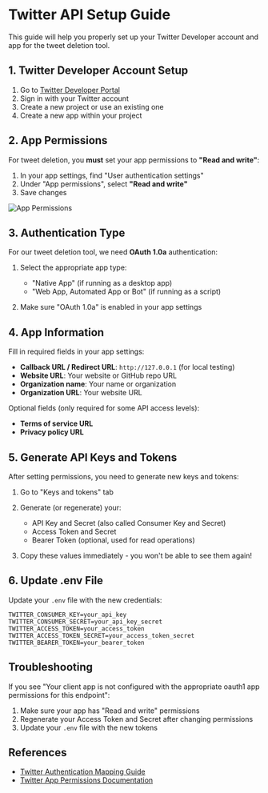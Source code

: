 # Twitter API Setup Guide

This guide will help you properly set up your Twitter Developer account and app for the tweet deletion tool.

## 1. Twitter Developer Account Setup

1. Go to [Twitter Developer Portal](https://developer.twitter.com)
2. Sign in with your Twitter account
3. Create a new project or use an existing one
4. Create a new app within your project

## 2. App Permissions

For tweet deletion, you **must** set your app permissions to **"Read and write"**:

1. In your app settings, find "User authentication settings"
2. Under "App permissions", select **"Read and write"**
3. Save changes

![App Permissions](https://docs.x.com/fundamentals/developer-apps#app-permissions)

## 3. Authentication Type

For our tweet deletion tool, we need **OAuth 1.0a** authentication:

1. Select the appropriate app type:
   - "Native App" (if running as a desktop app)
   - "Web App, Automated App or Bot" (if running as a script)

2. Make sure "OAuth 1.0a" is enabled in your app settings

## 4. App Information

Fill in required fields in your app settings:

- **Callback URL / Redirect URL**: `http://127.0.0.1` (for local testing)
- **Website URL**: Your website or GitHub repo URL
- **Organization name**: Your name or organization
- **Organization URL**: Your website URL

Optional fields (only required for some API access levels):
- **Terms of service URL**
- **Privacy policy URL**

## 5. Generate API Keys and Tokens

After setting permissions, you need to generate new keys and tokens:

1. Go to "Keys and tokens" tab
2. Generate (or regenerate) your:
   - API Key and Secret (also called Consumer Key and Secret)
   - Access Token and Secret
   - Bearer Token (optional, used for read operations)

3. Copy these values immediately - you won't be able to see them again!

## 6. Update .env File

Update your `.env` file with the new credentials:

```
TWITTER_CONSUMER_KEY=your_api_key
TWITTER_CONSUMER_SECRET=your_api_key_secret
TWITTER_ACCESS_TOKEN=your_access_token
TWITTER_ACCESS_TOKEN_SECRET=your_access_token_secret
TWITTER_BEARER_TOKEN=your_bearer_token
```

## Troubleshooting

If you see "Your client app is not configured with the appropriate oauth1 app permissions for this endpoint":

1. Make sure your app has "Read and write" permissions
2. Regenerate your Access Token and Secret after changing permissions
3. Update your `.env` file with the new tokens

## References

- [Twitter Authentication Mapping Guide](https://docs.x.com/fundamentals/authentication/guides/v2-authentication-mapping)
- [Twitter App Permissions Documentation](https://docs.x.com/fundamentals/developer-apps#app-permissions)
